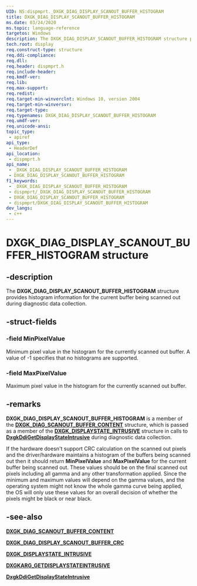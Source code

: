 ```yaml
---
UID: NS:dispmprt._DXGK_DIAG_DISPLAY_SCANOUT_BUFFER_HISTOGRAM
title: DXGK_DIAG_DISPLAY_SCANOUT_BUFFER_HISTOGRAM
ms.date: 03/24/2020
ms.topic: language-reference
targetos: Windows
description: The DXGK_DIAG_DISPLAY_SCANOUT_BUFFER_HISTOGRAM structure provides histogram information for the current buffer being scanned out during diagnostic data collection.
tech.root: display
req.construct-type: structure
req.ddi-compliance: 
req.dll: 
req.header: dispmprt.h
req.include-header: 
req.kmdf-ver: 
req.lib: 
req.max-support: 
req.redist: 
req.target-min-winverclnt: Windows 10, version 2004
req.target-min-winversvr: 
req.target-type: 
req.typenames: DXGK_DIAG_DISPLAY_SCANOUT_BUFFER_HISTOGRAM
req.umdf-ver: 
req.unicode-ansi: 
topic_type:
 - apiref
api_type:
 - HeaderDef
api_location:
 - dispmprt.h
api_name:
 - _DXGK_DIAG_DISPLAY_SCANOUT_BUFFER_HISTOGRAM
 - DXGK_DIAG_DISPLAY_SCANOUT_BUFFER_HISTOGRAM
f1_keywords:
 - _DXGK_DIAG_DISPLAY_SCANOUT_BUFFER_HISTOGRAM
 - dispmprt/_DXGK_DIAG_DISPLAY_SCANOUT_BUFFER_HISTOGRAM
 - DXGK_DIAG_DISPLAY_SCANOUT_BUFFER_HISTOGRAM
 - dispmprt/DXGK_DIAG_DISPLAY_SCANOUT_BUFFER_HISTOGRAM
dev_langs:
 - c++
---
```


# DXGK_DIAG_DISPLAY_SCANOUT_BUFFER_HISTOGRAM structure

## -description

The **DXGK_DIAG_DISPLAY_SCANOUT_BUFFER_HISTOGRAM** structure provides histogram information for the current buffer being scanned out during diagnostic data collection.

## -struct-fields

### -field MinPixelValue

Minimum pixel value in the histogram for the currently scanned out buffer. A value of -1 specifies that no histograms are supported.

### -field MaxPixelValue

Maximum pixel value in the histogram for the currently scanned out buffer.

## -remarks

**DXGK_DIAG_DISPLAY_SCANOUT_BUFFER_HISTOGRAM** is a member of the [**DXGK_DIAG_SCANOUT_BUFFER_CONTENT**](ns-dispmprt-dxgk_diag_scanout_buffer_content.md) structure, which is passed as a member of the [**DXGK_DISPLAYSTATE_INTRUSIVE**](ns-dispmprt-dxgk_displaystate_intrusive.md) structure in calls to [**DxgkDdiGetDisplayStateIntrusive**](nc-dispmprt-dxgkddi_getdisplaystateintrusive.md) during diagnostic data collection.

If the hardware doesn't support CRC calculation on the scanned out pixels and the driver/hardware maintains a histogram of the buffers being scanned out then it should return **MinPixelValue** and **MaxPixelValue** for the current buffer being scanned out. These values should be on the final scanned out pixels including all gamma and any other transformation applied. Since the minimum and maximum values will depend on the gamma values, and the operating system might not know the whole gamma curve being applied, the OS will only use these values for an overall decision of whether the pixels might be black or near black.

## -see-also

[**DXGK_DIAG_SCANOUT_BUFFER_CONTENT**](ns-dispmprt-dxgk_diag_scanout_buffer_content.md)

[**DXGK_DIAG_DISPLAY_SCANOUT_BUFFER_CRC**](ne-dispmprt-dxgk_diag_display_scanout_buffer_crc.md)

[**DXGK_DISPLAYSTATE_INTRUSIVE**](ns-dispmprt-dxgk_displaystate_intrusive.md)

[**DXGKARG_GETDISPLAYSTATEINTRUSIVE**](ns-dispmprt-dxgkarg_getdisplaystateintrusive.md)

[**DxgkDdiGetDisplayStateIntrusive**](nc-dispmprt-dxgkddi_getdisplaystateintrusive.md)
